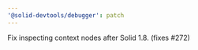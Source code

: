 ```yaml
---
'@solid-devtools/debugger': patch
---
```


Fix inspecting context nodes after Solid 1.8. (fixes #272)
